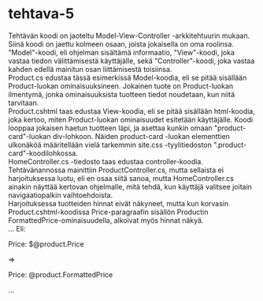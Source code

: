 # tehtava-5

Tehtävän koodi on jaoteltu Model-View-Controller -arkkitehtuurin mukaan. Siinä koodi on jaettu kolmeen osaan, joista jokaisella on oma roolinsa. "Model"-koodi, eli ohjelman sisältämä informaatio, "View"-koodi, joka vastaa tiedon välittämisestä käyttäjälle, sekä "Controller"-koodi, joka vastaa kahden edellä mainitun osan liittämisestä toisiinsa. 
<br/>
Product.cs edustaa tässä esimerkissä Model-koodia, eli se pitää sisällään Product-luokan ominaisuuksineen. Jokainen tuote on Product-luokan ilmentymä, jonka ominaisuuksista tuotteen tiedot noudetaan, kun niitä tarvitaan. 
<br/>
Product.cshtml taas edustaa View-koodia, eli se pitää sisällään html-koodia, joka kertoo, miten Product-luokan ominaisuudet esitetään käyttäjälle. Koodi looppaa jokaisen haetun tuotteen läpi, ja asettaa kunkin omaan "product-card"-luokan div-lohkoon. Näiden product-card -luokan elementtien ulkonäköä määritellään vielä tarkemmin site.css -tyylitiedoston ".product-card"-koodilohkossa.
<br/>
HomeController.cs -tiedosto taas edustaa controller-koodia. Tehtävänannossa mainittiin ProductController.cs, mutta sellaista ei harjoituksessa luotu, eli en osaa siitä sanoa, mutta HomeController.cs ainakin näyttää kertovan ohjelmalle, mitä tehdä, kun käyttäjä valitsee joitain navigaatiopalkin vaihtoehdoista. 
<br/>
Harjoituksessa tuotteiden hinnat eivät näkyneet, mutta kun korvasin Product.cshtml-koodissa Price-paragraafin sisällön Productin FormattedPrice-ominaisuudella, alkoivat myös hinnat näkyä.
<br/>
...
Eli: <p>Price: $@product.Price</p> => <p>Price: @product.FormattedPrice</p>
...

